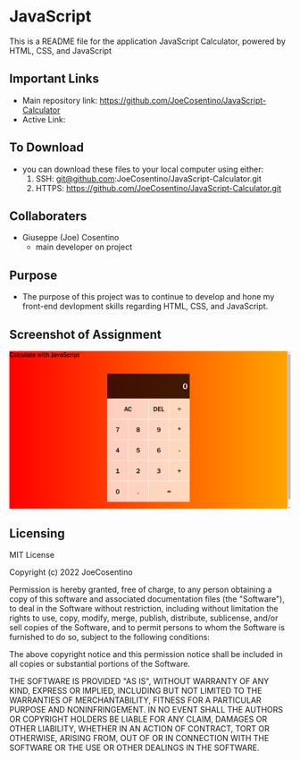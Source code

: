 # JavaScript 

This is a README file for the application JavaScript Calculator, powered by HTML, CSS, and JavaScript

## Important Links

* Main repository link: https://github.com/JoeCosentino/JavaScript-Calculator
* Active Link:


## To Download

* you can download these files to your local computer using either:
    1. SSH: git@github.com:JoeCosentino/JavaScript-Calculator.git
    2. HTTPS: https://github.com/JoeCosentino/JavaScript-Calculator.git

## Collaboraters

* Giuseppe (Joe) Cosentino
    - main developer on project

## Purpose

* The purpose of this project was to continue to develop and hone my front-end devlopment skills regarding HTML, CSS, and JavaScript.

## Screenshot of Assignment

![image](./assets/images/SS.PNG)

## Licensing

MIT License

Copyright (c) 2022 JoeCosentino

Permission is hereby granted, free of charge, to any person obtaining a copy
of this software and associated documentation files (the "Software"), to deal
in the Software without restriction, including without limitation the rights
to use, copy, modify, merge, publish, distribute, sublicense, and/or sell
copies of the Software, and to permit persons to whom the Software is
furnished to do so, subject to the following conditions:

The above copyright notice and this permission notice shall be included in all
copies or substantial portions of the Software.

THE SOFTWARE IS PROVIDED "AS IS", WITHOUT WARRANTY OF ANY KIND, EXPRESS OR
IMPLIED, INCLUDING BUT NOT LIMITED TO THE WARRANTIES OF MERCHANTABILITY,
FITNESS FOR A PARTICULAR PURPOSE AND NONINFRINGEMENT. IN NO EVENT SHALL THE
AUTHORS OR COPYRIGHT HOLDERS BE LIABLE FOR ANY CLAIM, DAMAGES OR OTHER
LIABILITY, WHETHER IN AN ACTION OF CONTRACT, TORT OR OTHERWISE, ARISING FROM,
OUT OF OR IN CONNECTION WITH THE SOFTWARE OR THE USE OR OTHER DEALINGS IN THE
SOFTWARE.